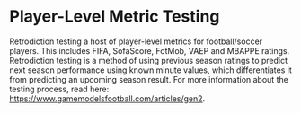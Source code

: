 # Player-Level Metric Testing

Retrodiction testing a host of player-level metrics for football/soccer players. This includes FIFA, SofaScore, FotMob, VAEP and MBAPPE ratings. Retrodiction testing is a method of using previous season ratings to predict next season performance using known minute values, which differentiates it from predicting an upcoming season result. For more information about the testing process, read here: https://www.gamemodelsfootball.com/articles/gen2.
